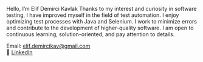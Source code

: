 Hello, I’m Elif Demirci Kavlak
Thanks to my interest and curiosity in software testing, I have improved myself in the field of test automation. 
I enjoy optimizing test processes with Java and Selenium. I work to minimize errors and contribute to the development of higher-quality software. 
I am open to continuous learning, solution-oriented, and pay attention to details. 


Email: elif.demircikav@gmail.com  
🔗 [LinkedIn](https://www.linkedin.com/in/elif-demirci-kavlak-44200433a/) 
